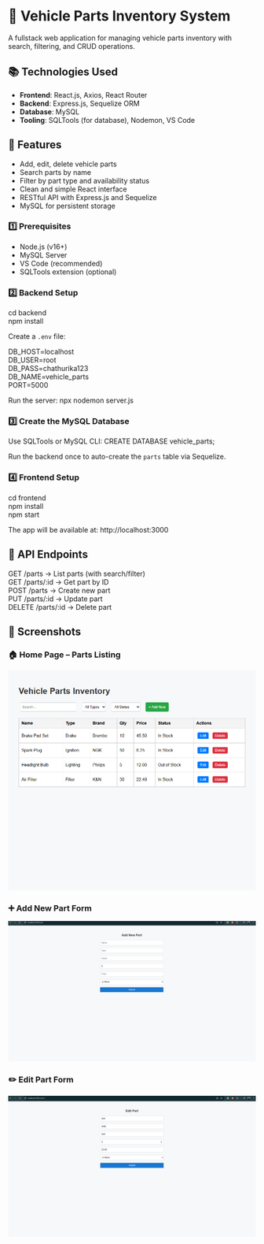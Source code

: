# 🚗 Vehicle Parts Inventory System

A fullstack web application for managing vehicle parts inventory with search, filtering, and CRUD operations.

## 📚 Technologies Used
- **Frontend**: React.js, Axios, React Router
- **Backend**: Express.js, Sequelize ORM
- **Database**: MySQL
- **Tooling**: SQLTools (for database), Nodemon, VS Code

## 🚀 Features
- Add, edit, delete vehicle parts  
- Search parts by name  
- Filter by part type and availability status  
- Clean and simple React interface  
- RESTful API with Express.js and Sequelize  
- MySQL for persistent storage

### 1️⃣ Prerequisites
- Node.js (v16+)
- MySQL Server
- VS Code (recommended)
- SQLTools extension (optional)

### 2️⃣ Backend Setup
cd backend  
npm install

Create a `.env` file:

DB_HOST=localhost  
DB_USER=root  
DB_PASS=chathurika123  
DB_NAME=vehicle_parts  
PORT=5000

Run the server:
npx nodemon server.js

### 3️⃣ Create the MySQL Database
Use SQLTools or MySQL CLI:
CREATE DATABASE vehicle_parts;

Run the backend once to auto-create the `parts` table via Sequelize.

### 4️⃣ Frontend Setup
cd frontend  
npm install  
npm start

The app will be available at: http://localhost:3000

## 🧪 API Endpoints
GET    /parts         → List parts (with search/filter)  
GET    /parts/:id     → Get part by ID  
POST   /parts         → Create new part  
PUT    /parts/:id     → Update part  
DELETE /parts/:id     → Delete part

## 📸 Screenshots

### 🏠 Home Page – Parts Listing
![Home Page](https://github.com/ChathurikaPiyumali/vehicle-parts-inventory-chathurika/blob/main/Home.png)

### ➕ Add New Part Form
![Add New Part](https://github.com/ChathurikaPiyumali/vehicle-parts-inventory-chathurika/blob/main/addnewpart.png?raw=true)

### ✏️ Edit Part Form
![Edit Part](https://github.com/ChathurikaPiyumali/vehicle-parts-inventory-chathurika/blob/main/editpart.png?raw=true)


